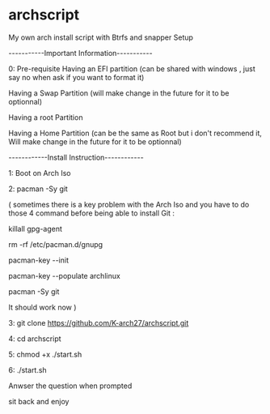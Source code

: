 # archscript
My own arch install script with Btrfs and snapper Setup

-----------Important Information-----------

0: Pre-requisite
Having an EFI partition (can be shared with windows , just say no when ask if you want to format it)

Having a Swap Partition (will make change in the future for it to be optionnal)

Having a root Partition 

Having a Home Partition (can be the same as Root but i don't recommend it, Will make change in the future for it to be optionnal)

------------Install Instruction------------

1: Boot on Arch Iso

2: pacman -Sy git 

( sometimes there is a key problem with the Arch Iso and you have to do those 4 command before being able to install Git : 

killall gpg-agent

rm -rf /etc/pacman.d/gnupg

pacman-key --init

pacman-key --populate archlinux

pacman -Sy git

It should work now )

3: git clone https://github.com/K-arch27/archscript.git

4: cd archscript

5: chmod +x ./start.sh

6: ./start.sh

Anwser the question when prompted

sit back and enjoy
